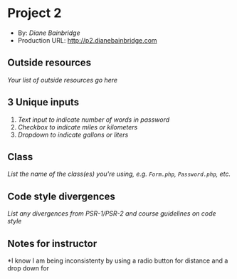 # Project 2
+ By: *Diane Bainbridge*
+ Production URL: <http://p2.dianebainbridge.com>

## Outside resources
*Your list of outside resources go here*

## 3 Unique inputs

1. *Text input to indicate number of words in password*
2. *Checkbox to indicate miles or kilometers*
3. *Dropdown to indicate gallons or liters*

## Class
*List the name of the class(es) you're using, e.g. `Form.php`, `Password.php`, etc.*

## Code style divergences
*List any divergences from PSR-1/PSR-2 and course guidelines on code style*

## Notes for instructor
*I know I am being inconsistenty by using a radio button for distance and a drop down for 

